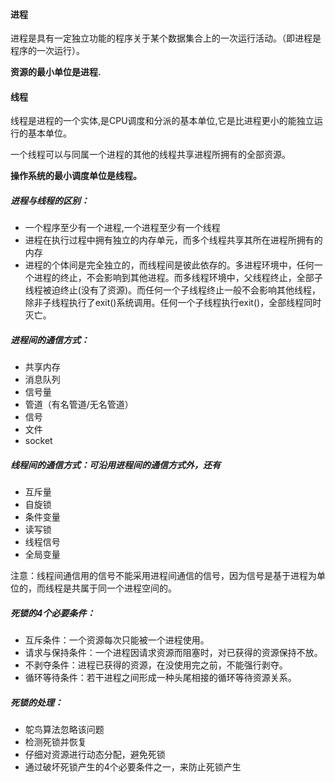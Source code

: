 #### 进程

进程是具有一定独立功能的程序关于某个数据集合上的一次运行活动。（即进程是程序的一次运行）。

**资源的最小单位是进程.**

#### 线程

线程是进程的一个实体,是CPU调度和分派的基本单位,它是比进程更小的能独立运行的基本单位。

一个线程可以与同属一个进程的其他的线程共享进程所拥有的全部资源。

**操作系统的最小调度单位是线程。**





##### 进程与线程的区别：

* 一个程序至少有一个进程,一个进程至少有一个线程
* 进程在执行过程中拥有独立的内存单元，而多个线程共享其所在进程所拥有的内存
* 进程的个体间是完全独立的，而线程间是彼此依存的。多进程环境中，任何一个进程的终止，不会影响到其他进程。而多线程环境中，父线程终止，全部子线程被迫终止(没有了资源)。而任何一个子线程终止一般不会影响其他线程，除非子线程执行了exit()系统调用。任何一个子线程执行exit()，全部线程同时灭亡。



##### 进程间的通信方式：

* 共享内存
* 消息队列
* 信号量
* 管道（有名管道/无名管道）
* 信号
* 文件
* socket

##### 线程间的通信方式：可沿用进程间的通信方式外，还有

* 互斥量
* 自旋锁
* 条件变量
* 读写锁
* 线程信号
* 全局变量

注意：线程间通信用的信号不能采用进程间通信的信号，因为信号是基于进程为单位的，而线程是共属于同一个进程空间的。





##### 死锁的4个必要条件：

* 互斥条件：一个资源每次只能被一个进程使用。
* 请求与保持条件：一个进程因请求资源而阻塞时，对已获得的资源保持不放。
* 不剥夺条件：进程已获得的资源，在没使用完之前，不能强行剥夺。
* 循环等待条件：若干进程之间形成一种头尾相接的循环等待资源关系。



##### 死锁的处理：

* 鸵鸟算法忽略该问题
* 检测死锁并恢复
* 仔细对资源进行动态分配，避免死锁
* 通过破坏死锁产生的4个必要条件之一，来防止死锁产生
